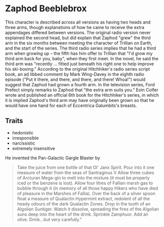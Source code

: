 # Zaphod Beeblebrox #
This character is described across all versions as having two heads and three arms, though explanations of how he came to receive the extra appendages differed between versions. The original radio version never explained the second head, but did explain that Zaphod "grew" the third arm in the six months between meeting the character of Trillian on Earth, and the start of the series. The third radio series implies that he had a third arm when growing up – the fifth has him offer to Trillian that "I'd grow my third arm back for you, baby", when they first meet. In the novel, he said the third arm was "recently ... fitted just beneath his right one to help improve his ski-boxing." According to the original Hitchhiker's radio series script book, an ad libbed comment by Mark Wing-Davey in the eighth radio episode ("Put it there, and there, and there, and there! Whoa!") would suggest that Zaphod had grown a fourth arm. In the television series, Ford Prefect simply remarks to Zaphod that "the extra arm suits you." Eoin Colfer wrote and published an official 6th book for the Hitchhiker's series, in which it is implied Zaphod's third arm may have originally been grown so that he would have one hand for each of Eccentrica Galumbits's breasts. 

## Traits ##
* hedonistic
* irresponsible
* narcissistic 
* extremely insensitive

He invented the Pan-Galactic Gargle Blaster by
>    Take the juice from one bottle of that Ol' Janx Spirit.
>    Pour into it one measure of water from the seas of Santraginus V
>    Allow three cubes of Arcturan Mega-gin to melt into the mixture (it must be properly iced or the benzene is lost).
>    Allow four litres of Fallian marsh gas to bubble through it (in memory of all those happy Hikers who have died of pleasure in the Marshes of Fallia).
>    Over the back of a silver spoon float a measure of Qualactin Hypermint extract, redolent of all the heady odours of the dark Qualactin Zones.
>    Drop in the tooth of an Algolian Suntiger. Watch it dissolve, spreading the fires of the Algolian suns deep into the heart of the drink.
>    Sprinkle Zamphuor.
>    Add an olive.
>    Drink...but very carefully."


